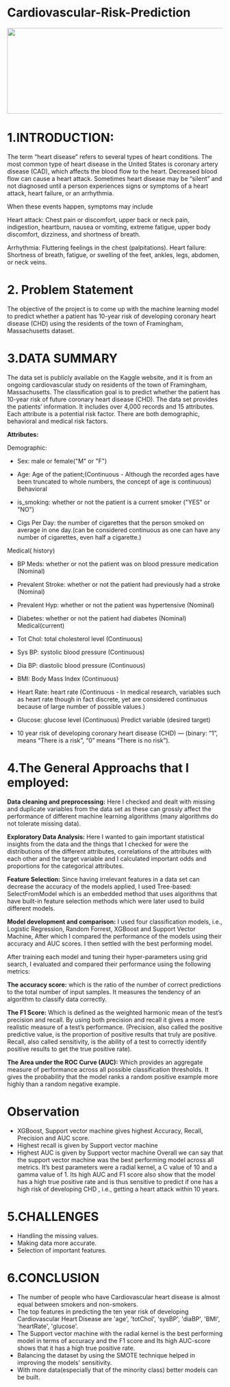 # Cardiovascular-Risk-Prediction

<img src="https://cff2.earth.com/uploads/2022/08/01121253/Cardiovascular-disease-scaled.jpg" width="600" height="200">

# 1.INTRODUCTION:
The term “heart disease” refers to several types of heart conditions. The most common type of heart disease in the United States is coronary artery disease (CAD), which affects the blood flow to the heart. Decreased blood flow can cause a heart attack.
Sometimes heart disease may be “silent” and not diagnosed until a person experiences signs or symptoms of a heart attack, heart failure, or an arrhythmia. 

When these events happen, symptoms may include

Heart attack: Chest pain or discomfort, upper back or neck pain, indigestion, heartburn, nausea or vomiting, extreme fatigue, upper body discomfort, dizziness, and shortness of breath.

Arrhythmia: Fluttering feelings in the chest (palpitations).
Heart failure: Shortness of breath, fatigue, or swelling of the feet, ankles, legs, abdomen, or neck veins.

# 2. Problem Statement
The objective of the project is to come up with the machine learning model to predict whether a patient has 10-year risk of developing coronary heart disease (CHD) using the residents of the town of Framingham, Massachusetts dataset.

# 3.DATA SUMMARY
The data set is publicly available on the Kaggle website, and it is from an ongoing cardiovascular study on residents of the town of Framingham, Massachusetts. The classification goal is to predict whether the patient has 10-year risk of future coronary heart disease (CHD). The data set provides the patients’ information. It includes over 4,000 records and 15 attributes. Each attribute is a potential risk factor. There are both demographic, behavioral and medical risk factors.

**Attributes:**

Demographic:

* Sex: male or female("M" or "F")

* Age: Age of the patient;(Continuous - Although the recorded ages have been truncated to whole numbers, the concept of age is continuous) Behavioral

* is_smoking: whether or not the patient is a current smoker ("YES" or "NO")

* Cigs Per Day: the number of cigarettes that the person smoked on average in one day.(can be considered continuous as one can have any number of cigarettes, even half a cigarette.)

Medical( history)

* BP Meds: whether or not the patient was on blood pressure medication (Nominal)
* Prevalent Stroke: whether or not the patient had previously had a stroke (Nominal)
* Prevalent Hyp: whether or not the patient was hypertensive (Nominal)
* Diabetes: whether or not the patient had diabetes (Nominal)
Medical(current)

* Tot Chol: total cholesterol level (Continuous)
* Sys BP: systolic blood pressure (Continuous)
* Dia BP: diastolic blood pressure (Continuous)
* BMI: Body Mass Index (Continuous)
* Heart Rate: heart rate (Continuous - In medical research, variables such as heart rate though in fact discrete, yet are considered continuous because of large number of possible values.)
* Glucose: glucose level (Continuous)
Predict variable (desired target)

* 10 year risk of developing coronary heart disease (CHD) — (binary: “1”, means “There is a risk”, “0” means “There is no risk”).
# 4.The General Approachs that I employed:

**Data cleaning and preprocessing:** Here I checked and dealt with missing and duplicate variables from the data set as these can grossly affect the performance of different machine learning algorithms (many algorithms do not tolerate missing data).

**Exploratory Data Analysis:** Here I wanted to gain important statistical insights from the data and the things that I checked for were the distributions of the different attributes, correlations of the attributes with each other and the target variable and I calculated important odds and proportions for the categorical attributes.

**Feature Selection:** Since having irrelevant features in a data set can decrease the accuracy of the models applied, I used Tree-based: SelectFromModel which is an embedded method that uses algorithms that have built-in feature selection methods which were later used to build different models.

**Model development and comparison:** I used four classification models, i.e., 
Logistic Regression, Random Forrest, XGBoost and Support Vector Machine, 
After which I compared the performance of the models using their accuracy and AUC scores. I then settled with the best performing model.

After training each model and tuning their hyper-parameters using grid search, I evaluated and compared their performance using the following metrics:

**The accuracy score:** which is the ratio of the number of correct predictions to the total number of input samples. It measures the tendency of an algorithm to classify data correctly.

**The F1 Score:** Which is defined as the weighted harmonic mean of the test’s precision and recall. By using both precision and recall it gives a more realistic measure of a test’s performance. (Precision, also called the positive predictive value, is the proportion of positive results that truly are positive. Recall, also called sensitivity, is the ability of a test to correctly identify positive results to get the true positive rate).

**The Area under the ROC Curve (AUC):** Which provides an aggregate measure of performance across all possible classification thresholds. It gives the probability that the model ranks a random positive example more highly than a random negative example.


# Observation 

* XGBoost, Support vector machine gives highest Accuracy, Recall, Precision and AUC score.
* Highest recall is given by Support vector machine
* Highest AUC is given by Support vector machine
Overall we can say that the support vector machine was the best performing model across all metrics. It’s best parameters were a radial kernel, a C value of 10 and a gamma value of 1. Its high AUC and F1 score also show that the model has a high true positive rate and is thus sensitive to predict if one has a high risk of developing CHD , i.e., getting a heart attack within 10 years.

# 5.CHALLENGES
* Handling the missing values.
* Making data more accurate.
* Selection of important features.
# 6.CONCLUSION
* The number of people who have Cardiovascular heart disease is almost equal between smokers and non-smokers.
* The top features in predicting the ten year risk of developing Cardiovascular Heart Disease are 'age', 'totChol', 'sysBP', 'diaBP', 'BMI', 'heartRate', 'glucose'.
* The Support vector machine with the radial kernel is the best performing model in terms of accuracy and the F1 score and Its high AUC-score shows that it has a high true positive rate.
* Balancing the dataset by using the SMOTE technique helped in improving the models' sensitivity.
* With more data(especially that of the minority class) better models can be built.
